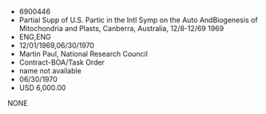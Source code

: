 * 6900446
* Partial Supp of U.S. Partic in the Intl Symp on the Auto AndBiogenesis of Mitochondria and Plasts, Canberra, Australia, 12/8-12/69 1969
* ENG,ENG
* 12/01/1969,06/30/1970
* Martin Paul, National Research Council
* Contract-BOA/Task Order
*   name not available
* 06/30/1970
* USD 6,000.00

NONE